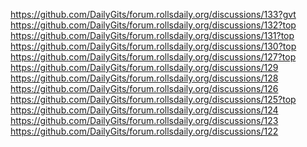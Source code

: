 <p>
<a href="https://github.com/DailyGits/forum.rollsdaily.org/discussions/133?gvt">https://github.com/DailyGits/forum.rollsdaily.org/discussions/133?gvt</a><br>
<a href="https://github.com/DailyGits/forum.rollsdaily.org/discussions/132?top">https://github.com/DailyGits/forum.rollsdaily.org/discussions/132?top</a><br>
<a href="https://github.com/DailyGits/forum.rollsdaily.org/discussions/131?top">https://github.com/DailyGits/forum.rollsdaily.org/discussions/131?top</a><br>
<a href="https://github.com/DailyGits/forum.rollsdaily.org/discussions/130?top">https://github.com/DailyGits/forum.rollsdaily.org/discussions/130?top</a><br>
<a href="https://github.com/DailyGits/forum.rollsdaily.org/discussions/127?top">https://github.com/DailyGits/forum.rollsdaily.org/discussions/127?top</a><br>
<a href="https://github.com/DailyGits/forum.rollsdaily.org/discussions/129">https://github.com/DailyGits/forum.rollsdaily.org/discussions/129</a><br>
<a href="https://github.com/DailyGits/forum.rollsdaily.org/discussions/128">https://github.com/DailyGits/forum.rollsdaily.org/discussions/128</a><br>
<a href="https://github.com/DailyGits/forum.rollsdaily.org/discussions/126">https://github.com/DailyGits/forum.rollsdaily.org/discussions/126</a><br>
<a href="https://github.com/DailyGits/forum.rollsdaily.org/discussions/125?top">https://github.com/DailyGits/forum.rollsdaily.org/discussions/125?top</a><br>
<a href="https://github.com/DailyGits/forum.rollsdaily.org/discussions/124">https://github.com/DailyGits/forum.rollsdaily.org/discussions/124</a><br>
<a href="https://github.com/DailyGits/forum.rollsdaily.org/discussions/123">https://github.com/DailyGits/forum.rollsdaily.org/discussions/123</a><br>
<a href="https://github.com/DailyGits/forum.rollsdaily.org/discussions/122">https://github.com/DailyGits/forum.rollsdaily.org/discussions/122</a>
</p>
